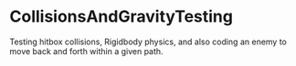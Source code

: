# CollisionsAndGravityTesting
Testing hitbox collisions, Rigidbody physics, and also coding an enemy to move back and forth within a given path.
